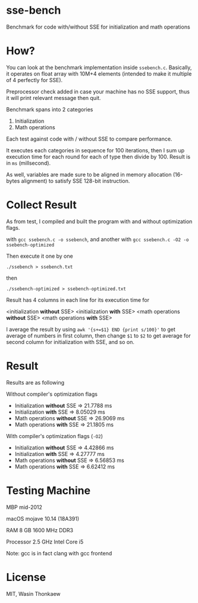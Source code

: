 # sse-bench
Benchmark for code with/without SSE for initialization and math operations

# How?

You can look at the benchmark implementation inside `ssebench.c`.
Basically, it operates on float array with 10M+4 elements (intended to make it multiple of 4 perfectly for SSE).

Preprocessor check added in case your machine has no SSE support, thus it will print relevant message then quit.

Benchmark spans into 2 categories

1. Initialization
2. Math operations

Each test against code with / without SSE to compare performance.

It executes each categories in sequence for 100 iterations, then I sum up execution time for each round for each of type then divide by 100. Result is in `ms` (millsecond).

As well, variables are made sure to be aligned in memory allocation (16-bytes alignment) to satisfy SSE 128-bit instruction.

# Collect Result

As from test, I compiled and built the program with and without optimization flags.

with `gcc ssebench.c -o ssebench`, and another with `gcc ssebench.c -O2 -o ssebench-optimized`

Then execute it one by one

`./ssebench > ssebench.txt`

then

`./ssebench-optimized > ssebench-optimized.txt`

Result has 4 columns in each line for its execution time for

<initialization **without** SSE> <initialization **with** SSE> <math operations **without** SSE> <math operations **with** SSE>

I average the result by using `awk '{s+=$1} END {print s/100}'` to get average of numbers in first column, then change `$1` to `$2` to get average for second column for initialization with SSE, and so on.

# Result

Results are as following

Without compiler's optimization flags
* Initialization **without** SSE => 21.7788 ms
* Initialization **with** SSE => 8.05029 ms
* Math operations **without** SSE => 26.9069 ms
* Math operations **with** SSE => 21.1805 ms

With compiler's optimization flags (`-O2`)
* Initialization **without** SSE => 4.42866 ms
* Initialization **with** SSE => 4.27777 ms
* Math operations **without** SSE => 6.56853 ms
* Math operations **with** SSE => 6.62412 ms

# Testing Machine

MBP mid-2012 

macOS mojave 10.14 (18A391) 

RAM 8 GB 1600 MHz DDR3 

Processor 2.5 GHz Intel Core i5

Note: gcc is in fact clang with gcc frontend

# License
MIT, Wasin Thonkaew
